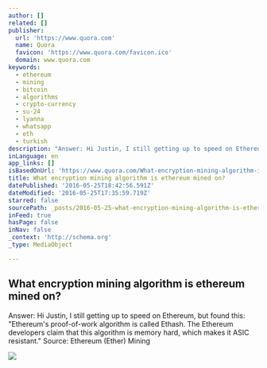 ```yaml
---
author: []
related: []
publisher:
  url: 'https://www.quora.com'
  name: Quora
  favicon: 'https://www.quora.com/favicon.ico'
  domain: www.quora.com
keywords:
  - ethereum
  - mining
  - bitcoin
  - algorithms
  - crypto-currency
  - su-24
  - lyanna
  - whatsapp
  - eth
  - turkish
description: "Answer: Hi Justin, I still getting up to speed on Ethereum, but found this: \"Ethereum's proof-of-work algorithm is called Ethash. The Ethereum developers claim that this algorithm is memory hard, which makes it ASIC resistant.\" Source: Ethereum (Ether) Mining"
inLanguage: en
app_links: []
isBasedOnUrl: 'https://www.quora.com/What-encryption-mining-algorithm-is-ethereum-mined-on'
title: What encryption mining algorithm is ethereum mined on?
datePublished: '2016-05-25T18:42:56.591Z'
dateModified: '2016-05-25T17:35:59.719Z'
starred: false
sourcePath: _posts/2016-05-25-what-encryption-mining-algorithm-is-ethereum-mined-on.md
inFeed: true
hasPage: false
inNav: false
_context: 'http://schema.org'
_type: MediaObject

---
```

<article style=""><h1>What encryption mining algorithm is ethereum mined on?</h1><p>Answer: Hi Justin, I still getting up to speed on Ethereum, but found this: "Ethereum's proof-of-work algorithm is called Ethash. The Ethereum developers claim that this algorithm is memory hard, which makes it ASIC resistant." Source: Ethereum (Ether) Mining</p><img src="https://qsf.is.quoracdn.net/-images.new_grid.fb_share_default.pnge6dde9cfa6e03c43.png" /></article>